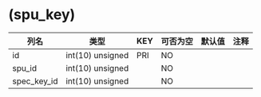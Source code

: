 # (spu_key)
| 列名 | 类型 | KEY | 可否为空 | 默认值 | 注释 |
| ---- | ---- | ---- | ---- | ---- | ----  |
| id | int(10) unsigned | PRI | NO |  |  |
| spu_id | int(10) unsigned |  | NO |  |  |
| spec_key_id | int(10) unsigned |  | NO |  |  |